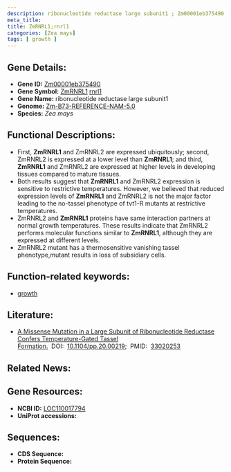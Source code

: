 ```yaml
---
description: ribonucleotide reductase large subunit1 ; Zm00001eb375490 ; Zea mays
meta_title:
title: ZmRNRL1;rnrl1
categories: [Zea mays]
tags: [ growth ]
---
```


## Gene Details:
- **Gene ID:**	[Zm00001eb375490](https://www.maizegdb.org/gene_center/gene/Zm00001eb375490)
- **Gene Symbol:** <u>ZmRNRL1</u>&nbsp;<u>rnrl1</u>
- **Gene Name:** ribonucleotide reductase large subunit1
- **Genome:** [Zm-B73-REFERENCE-NAM-5.0](https://www.maizegdb.org/genome/assembly/Zm-B73-REFERENCE-NAM-5.0)
- **Species:** *Zea mays*

## Functional Descriptions:
   - First, **ZmRNRL1** and ZmRNRL2 are expressed ubiquitously; second, ZmRNRL2 is expressed at a lower level than **ZmRNRL1**; and third, **ZmRNRL1** and ZmRNRL2 are expressed at higher levels in developing tissues compared to mature tissues.
   - Both results suggest that **ZmRNRL1** and ZmRNRL2 expression is sensitive to restrictive temperatures. However, we believed that reduced expression levels of **ZmRNRL1** and ZmRNRL2 is not the major factor leading to the no-tassel phenotype of tvt1-R mutants at restrictive temperatures.
   - ZmRNRL2 and **ZmRNRL1** proteins have same interaction partners at normal growth temperatures. These results indicate that ZmRNRL2 performs molecular functions similar to **ZmRNRL1**, although they are expressed at different levels.
   - ZmRNRL2 mutant has a thermosensitive vanishing tassel phenotype,mutant results in loss of subsidiary cells.

## Function-related keywords:
- [growth](/tags/growth/)

## Literature:
   - [A Missense Mutation in a Large Subunit of Ribonucleotide Reductase Confers Temperature-Gated Tassel Formation.]( https://www.ncbi.nlm.nih.gov/pmc/articles/PMC7723098/)&nbsp;&nbsp;DOI:&nbsp;&nbsp;[10.1104/pp.20.00219](https://www.ncbi.nlm.nih.gov/pmc/articles/PMC7723098/);&nbsp;&nbsp;PMID:&nbsp;&nbsp;[33020253](https://pubmed.ncbi.nlm.nih.gov/33020253/)

## Related News:

## Gene Resources:
- **NCBI ID:**  [LOC110017794](https://www.ncbi.nlm.nih.gov/gene/?term=LOC110017794)
- **UniProt accessions:** [](https://www.uniprot.org/uniprotkb//entry)



## Sequences:
- **CDS Sequence:**
- **Protein Sequence:**
